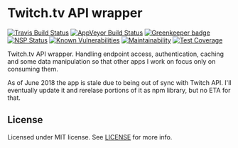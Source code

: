 # Twitch.tv API wrapper
[![Travis Build Status](https://travis-ci.org/lwojcik/twitch-api-proxy.svg?branch=master)](https://travis-ci.org/lwojcik/twitch-api-proxy)
[![AppVeyor Build Status](https://ci.appveyor.com/api/projects/status/github/lwojcik/twitch-api-proxy?svg=true)](https://ci.appveyor.com/project/lwojcik/twitch-api-proxy)
[![Greenkeeper badge](https://badges.greenkeeper.io/lwojcik/twitch-api-proxy.svg)](https://greenkeeper.io/)
[![NSP Status](https://nodesecurity.io/orgs/lwojcik/projects/d3a7f6f5-9210-4c1f-9236-ccfc02089900/badge)](https://nodesecurity.io/orgs/lwojcik/projects/d3a7f6f5-9210-4c1f-9236-ccfc02089900)
[![Known Vulnerabilities](https://snyk.io/test/github/lwojcik/twitch-api-proxy/badge.svg?targetFile=package.json)](https://snyk.io/test/github/lwojcik/twitch-api-proxy?targetFile=package.json)
[![Maintainability](https://api.codeclimate.com/v1/badges/4b135e97631b42282807/maintainability)](https://codeclimate.com/github/lwojcik/twitch-api-proxy/maintainability)
[![Test Coverage](https://api.codeclimate.com/v1/badges/4b135e97631b42282807/test_coverage)](https://codeclimate.com/github/lwojcik/twitch-api-proxy/test_coverage)

Twitch.tv API wrapper. Handling endpoint access, authentication, caching and some data manipulation so that other apps I work on focus only on consuming them.

As of June 2018 the app is stale due to being out of sync with Twitch API. I'll eventually update it and rerelase portions of it as npm library, but no ETA for that.

## License 

Licensed under MIT license. See [LICENSE](https://raw.githubusercontent.com/lwojcik/twitch-api-proxy/master/LICENSE) for more info.
